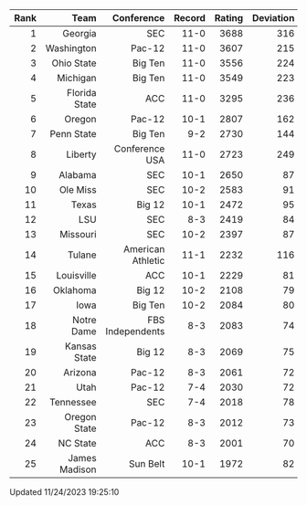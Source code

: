 | Rank  | Team                 | Conference           | Record   | Rating | Deviation |
| ---:  | ---:                 | ---:                 | ---:     | ---:   | ---:      |
| 1     | Georgia              | SEC                  | 11-0     | 3688   | 316       |
| 2     | Washington           | Pac-12               | 11-0     | 3607   | 215       |
| 3     | Ohio State           | Big Ten              | 11-0     | 3556   | 224       |
| 4     | Michigan             | Big Ten              | 11-0     | 3549   | 223       |
| 5     | Florida State        | ACC                  | 11-0     | 3295   | 236       |
| 6     | Oregon               | Pac-12               | 10-1     | 2807   | 162       |
| 7     | Penn State           | Big Ten              | 9-2      | 2730   | 144       |
| 8     | Liberty              | Conference USA       | 11-0     | 2723   | 249       |
| 9     | Alabama              | SEC                  | 10-1     | 2650   | 87        |
| 10    | Ole Miss             | SEC                  | 10-2     | 2583   | 91        |
| 11    | Texas                | Big 12               | 10-1     | 2472   | 95        |
| 12    | LSU                  | SEC                  | 8-3      | 2419   | 84        |
| 13    | Missouri             | SEC                  | 10-2     | 2397   | 87        |
| 14    | Tulane               | American Athletic    | 11-1     | 2232   | 116       |
| 15    | Louisville           | ACC                  | 10-1     | 2229   | 81        |
| 16    | Oklahoma             | Big 12               | 10-2     | 2108   | 79        |
| 17    | Iowa                 | Big Ten              | 10-2     | 2084   | 80        |
| 18    | Notre Dame           | FBS Independents     | 8-3      | 2083   | 74        |
| 19    | Kansas State         | Big 12               | 8-3      | 2069   | 75        |
| 20    | Arizona              | Pac-12               | 8-3      | 2061   | 72        |
| 21    | Utah                 | Pac-12               | 7-4      | 2030   | 72        |
| 22    | Tennessee            | SEC                  | 7-4      | 2018   | 78        |
| 23    | Oregon State         | Pac-12               | 8-3      | 2012   | 73        |
| 24    | NC State             | ACC                  | 8-3      | 2001   | 70        |
| 25    | James Madison        | Sun Belt             | 10-1     | 1972   | 82        |

Updated 11/24/2023 19:25:10
